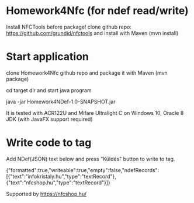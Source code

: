 # Homework4Nfc (for ndef read/write)

Install NFCTools before package!
clone github repo: https://github.com/grundid/nfctools
and install with Maven (mvn install)

# Start application
clone Homework4Nfc github repo and package it with Maven (mvn package)

cd target dir and start java program

java -jar Homework4NDef-1.0-SNAPSHOT.jar

It is tested with ACR122U and Mifare Ultralight C on Windows 10, Oracle 8 JDK (with JavaFX support required)

# Write code to tag
Add NDef(JSON) text below and press "Küldés" button to write to tag.

{"formatted":true,"writeable":true,"empty":false,"ndefRecords":[{"text":"infokristaly.hu","type":"textRecord"},{"text":"nfcshop.hu","type":"textRecord"}]}

Supported by https://nfcshop.hu/
